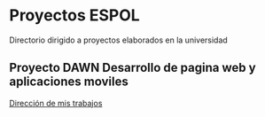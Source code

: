 # Proyectos ESPOL
Directorio dirigido a proyectos elaborados en la universidad
## Proyecto DAWN Desarrollo de pagina web y aplicaciones moviles
[Dirección de mis trabajos](https://github.com/lalitard/Proyectos.git)
